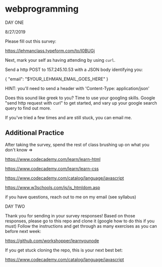 # webprogramming

DAY ONE 

8/27/2019

Please fill out this survey:

https://lehmanclass.typeform.com/to/I0BUGj

Next, mark your self as having attending by using `curl`.

Send a http POST to 157.245.10.53 with a JSON body identifying you:

{
	"email": "$YOUR_LEHMAN_EMAIL_GOES_HERE"
}

HINT: you'll need to send a header with 'Content-Type: application/json'

Does this sound like greek to you? Time to use your googling skills. Google "send http request with curl" to get started, and vary up your google search query to 
find out more.

If you've tried a few times and are still stuck, you can email me.

## Additional Practice

After taking the survey, spend the rest of class brushing up on what you don't know =>

https://www.codecademy.com/learn/learn-html

https://www.codecademy.com/learn/learn-css

https://www.codecademy.com/catalog/language/javascript

https://www.w3schools.com/js/js_htmldom.asp

if you have questions, reach out to me on my email (see syllabus)

DAY TWO

Thank you for sending in your survey responses! Based on those responses, please go to this repo and clone it (google how to do this if you must)
Follow the instructions and get through as many exercises as you can before next week:

https://github.com/workshopper/learnyounode

If you get stuck cloning the repo, this is your next best bet:

https://www.codecademy.com/catalog/language/javascript
